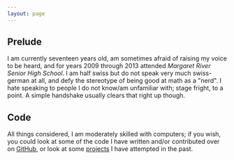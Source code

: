 ```yaml
---
layout: page
---
```


## Prelude

I am currently <span id="age">seventeen</span> years old, am sometimes afraid of raising my voice to be heard, and for years <date>2009</date> through <date>2013</date> attended *Margaret River Senior High School*.
I am half swiss but do not speak very much swiss-german at all, and defy the stereotype of being good at math as a "nerd".
I hate speaking to people I do not know/am unfamiliar with; stage fright, to a point.
A simple handshake usually clears that right up though.

## Code

All things considered, I am moderately skilled with computers; if you wish, you could look at some of the code I have written and/or contributed over on [GitHub](http://github.com/Mause), or look at some [projects](/projects) I have attempted in the past.
